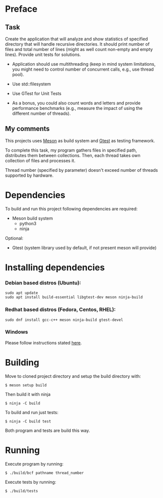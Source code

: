 # Preface
## Task
Create the application that will analyze and show statistics of specified directory that will handle recursive directories. It should print number of files and total number of lines (might as well count non-empty and empty lines). Provide unit tests for solutions.

- Application should use multithreading (keep in mind system limitations, you might need to control number of concurrent calls, e.g., use thread pool).

- Use std::filesystem

- Use GTest for Unit Tests

- As a bonus, you could also count words and letters and provide performance benchmarks (e.g., measure the impact of using the different number of threads).
## My comments
This projects uses [Meson](https://mesonbuild.com/) as build system and [Gtest](https://google.github.io/googletest/) as testing framework.

To complete this task, my program gathers files in specified path, distributes them between collections. Then, each thread takes own collection of files and processes it.

Thread number (specified by parameter) doesn't exceed number of threads supported by hardware. 

# Dependencies
To build and run this project following dependencies are required:
- Meson build system
    - python3
    - ninja

Optional:
- Gtest (system library used by default, if not present meson will provide)

# Installing dependencies
### Debian based distros (Ubuntu):
    sudo apt update
    sudo apt install build-essential libgtest-dev meson ninja-build

### Redhat based distros (Fedora, Centos, RHEL):
    sudo dnf install gcc-c++ meson ninja-build gtest-devel

### Windows
Please follow instructions stated [here](https://mesonbuild.com/SimpleStart.html).

# Building
Move to cloned project directory and setup the build directory with:

    $ meson setup build

Then build it with ninja

    $ ninja -C build

To build and run just tests:

    $ ninja -C build test

Both program and tests are build this way.
# Running
Execute program by running:

    $ ./build/bcf pathname thread_number

Execute tests by running:

    $ ./build/tests 